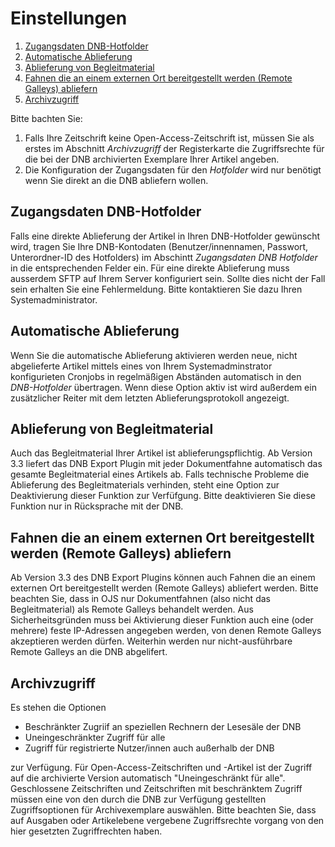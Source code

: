 # Einstellungen

1. [Zugangsdaten DNB-Hotfolder](settings#credetials)
2. [Automatische Ablieferung](settings#autodeposit)
3. [Ablieferung von Begleitmaterial](settings#supplementary)
4. [Fahnen die an einem externen Ort bereitgestellt werden (Remote Galleys) abliefern](settings#remote)
5. [Archivzugriff](settings#archive)

Bitte bachten Sie:

1. Falls Ihre Zeitschrift keine Open-Access-Zeitschrift ist, müssen Sie als erstes im Abschnitt *Archivzugriff* der Registerkarte die Zugriffsrechte für die bei der DNB archivierten Exemplare Ihrer Artikel angeben.
2. Die Konfiguration der Zugangsdaten für den *Hotfolder* wird nur benötigt wenn Sie direkt an die DNB abliefern wollen.

## <a name="credetials"></a>Zugangsdaten DNB-Hotfolder

Falls eine direkte Ablieferung der Artikel in Ihren DNB-Hotfolder gewünscht wird, tragen Sie Ihre DNB-Kontodaten (Benutzer/innennamen, Passwort, Unterordner-ID des Hotfolders) im Abschintt *Zugangsdaten DNB Hotfolder* in die entsprechenden Felder ein. Für eine direkte Ablieferung muss ausserdem SFTP auf Ihrem Server konfiguriert sein. Sollte dies nicht der Fall sein erhalten Sie eine Fehlermeldung. Bitte kontaktieren Sie dazu Ihren Systemadministrator.

## <a name="autodeposit"></a>Automatische Ablieferung 

Wenn Sie die automatische Ablieferung aktivieren werden neue, nicht abgelieferte Artikel mittels eines von Ihrem Systemadminstrator konfigurieten Cronjobs in regelmäßigen Abständen automatisch in den *DNB-Hotfolder* übertragen. Wenn diese Option aktiv ist wird außerdem ein zusätzlicher Reiter mit dem letzten Ablieferungsprotokoll angezeigt.

## <a name="supplementary"></a>Ablieferung von Begleitmaterial

Auch das Begleitmaterial Ihrer Artikel ist ablieferungspflichtig. Ab Version 3.3 liefert das DNB Export Plugin mit jeder Dokumentfahne automatisch das gesamte Begleitmaterial eines Artikels ab. Falls technische Probleme die Ablieferung des Begleitmaterials verhinden, steht eine Option zur Deaktivierung dieser Funktion zur Verfüfgung. Bitte deaktivieren Sie diese Funktion nur in Rücksprache mit der DNB.

## <a name="remote"></a>Fahnen die an einem externen Ort bereitgestellt werden (Remote Galleys) abliefern

Ab Version 3.3 des DNB Export Plugins können auch Fahnen die an einem externen Ort bereitgestellt werden (Remote Galleys) abliefert werden. Bitte beachten Sie, dass in OJS nur Dokumentfahnen (also nicht das Begleitmaterial) als Remote Galleys behandelt werden. Aus Sicherheitsgründen muss bei Aktivierung dieser Funktion auch eine (oder mehrere) feste IP-Adressen angegeben werden, von denen Remote Galleys akzeptieren werden dürfen. Weiterhin werden nur nicht-ausführbare Remote Galleys an die DNB abgelifert. 

## <a name="archive"></a>Archivzugriff

Es stehen die Optionen 

- Beschränkter Zugriif an speziellen Rechnern der Lesesäle der DNB
- Uneingeschränkter Zugriff für alle
- Zugriff für registrierte Nutzer/innen auch außerhalb der DNB

zur Verfügung. Für Open-Access-Zeitschriften und -Artikel ist der Zugriff auf die archivierte Version automatisch "Uneingeschränkt für alle". Geschlossene Zeitschriften und Zeitschriften mit beschränktem Zugriff müssen eine von den durch die DNB zur Verfügung gestellten Zugriffsoptionen für Archivexemplare auswählen. Bitte beachten Sie, dass auf Ausgaben oder Artikelebene vergebene Zugriffsrechte vorgang von den hier gesetzten Zugriffrechten haben.